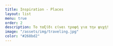 ```yaml
---
title: Inspiration - Places
layout: list
menu: true
order: 2
description: Το ταξίδι είναι τροφή για την ψυχή!
image: "/assets/img/traveling.jpg"
color: "#268bd2"
---
```



